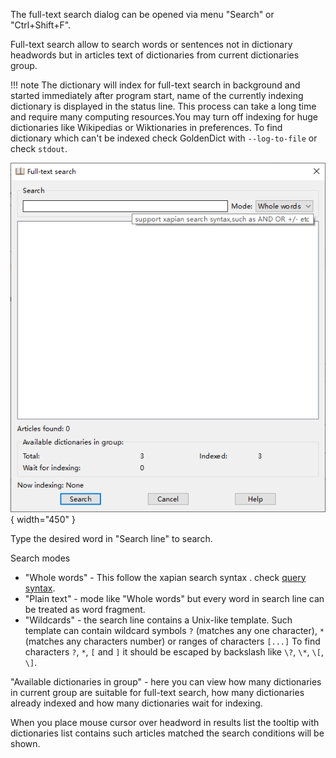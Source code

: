 The full-text search dialog can be opened via menu "Search" or "Ctrl+Shift+F".

Full-text search allow to search words or sentences not in dictionary headwords but in articles text of dictionaries from current dictionaries group.

!!! note
    The dictionary will index for full-text search in background and started immediately after program start, name of the currently indexing dictionary is displayed in the status line. This process can take a long time and require many computing resources.You may turn off indexing for huge dictionaries like Wikipedias or Wiktionaries in preferences. To find dictionary which can't be indexed check GoldenDict with `--log-to-file` or check `stdout`.


![full text serach](img/fulltext.png){ width="450" }

Type the desired word in "Search line" to search.

Search modes

* "Whole words" - This follow the xapian search syntax . check   [query syntax](https://xapian.org/docs/queryparser.html).
* "Plain text" - mode like "Whole words" but every word in search line can be treated as word fragment.
* "Wildcards" - the search line contains a Unix-like template. Such template can contain wildcard symbols `?` (matches any one character), `*` (matches any characters number) or ranges of characters `[...]` To find characters `?`, `*`, `[` and `]` it should be escaped by backslash like `\?`, `\*`, `\[`, `\]`.


"Available dictionaries in group" - here you can view how many dictionaries in current group are suitable for full-text search, how many dictionaries already indexed and how many dictionaries wait for indexing.

When you place mouse cursor over headword in results list the tooltip with dictionaries list contains such articles matched the search conditions will be shown.